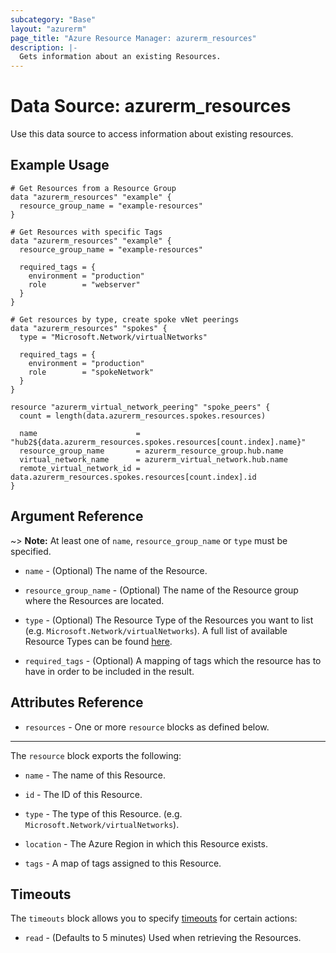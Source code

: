 ```yaml
---
subcategory: "Base"
layout: "azurerm"
page_title: "Azure Resource Manager: azurerm_resources"
description: |-
  Gets information about an existing Resources.
---
```


# Data Source: azurerm_resources

Use this data source to access information about existing resources.

## Example Usage

```hcl
# Get Resources from a Resource Group
data "azurerm_resources" "example" {
  resource_group_name = "example-resources"
}

# Get Resources with specific Tags
data "azurerm_resources" "example" {
  resource_group_name = "example-resources"

  required_tags = {
    environment = "production"
    role        = "webserver"
  }
}

# Get resources by type, create spoke vNet peerings
data "azurerm_resources" "spokes" {
  type = "Microsoft.Network/virtualNetworks"

  required_tags = {
    environment = "production"
    role        = "spokeNetwork"
  }
}

resource "azurerm_virtual_network_peering" "spoke_peers" {
  count = length(data.azurerm_resources.spokes.resources)

  name                      = "hub2${data.azurerm_resources.spokes.resources[count.index].name}"
  resource_group_name       = azurerm_resource_group.hub.name
  virtual_network_name      = azurerm_virtual_network.hub.name
  remote_virtual_network_id = data.azurerm_resources.spokes.resources[count.index].id
}
```

## Argument Reference

~> **Note:** At least one of `name`, `resource_group_name` or `type` must be specified.

* `name` - (Optional) The name of the Resource.

* `resource_group_name` - (Optional) The name of the Resource group where the Resources are located.

* `type` - (Optional) The Resource Type of the Resources you want to list (e.g. `Microsoft.Network/virtualNetworks`). A full list of available Resource Types can be found [here](https://docs.microsoft.com/azure/azure-resource-manager/azure-services-resource-providers).

* `required_tags` - (Optional) A mapping of tags which the resource has to have in order to be included in the result.

## Attributes Reference

* `resources` - One or more `resource` blocks as defined below.

---

The `resource` block exports the following:

* `name` - The name of this Resource.

* `id` - The ID of this Resource.

* `type` - The type of this Resource. (e.g. `Microsoft.Network/virtualNetworks`).

* `location` - The Azure Region in which this Resource exists.

* `tags` - A map of tags assigned to this Resource.

## Timeouts

The `timeouts` block allows you to specify [timeouts](https://www.terraform.io/language/resources/syntax#operation-timeouts) for certain actions:

* `read` - (Defaults to 5 minutes) Used when retrieving the Resources.
